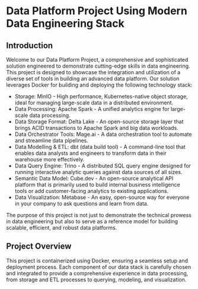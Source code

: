 # Data Platform Project Using Modern Data Engineering Stack
## Introduction
Welcome to our Data Platform Project, a comprehensive and sophisticated solution engineered to demonstrate cutting-edge skills in data engineering. This project is designed to showcase the integration and utilization of a diverse set of tools in building an advanced data platform. Our solution leverages Docker for building and deploying the following technology stack:

- Storage: MinIO - High performance, Kubernetes-native object storage, ideal for managing large-scale data in a distributed environment.
- Data Processing: Apache Spark - A unified analytics engine for large-scale data processing.
- Data Storage Format: Delta Lake - An open-source storage layer that brings ACID transactions to Apache Spark and big data workloads.
- Data Orchestrator Tools: Mage.ai - A data orchestration tool to automate and streamline data pipelines.
- Data Modelling & ETL: dbt (data build tool) - A command-line tool that enables data analysts and engineers to transform data in their warehouse more effectively.
- Data Query Engine: Trino - A distributed SQL query engine designed for running interactive analytic queries against data sources of all sizes.
- Semantic Data Model: Cube.dev - An open-source analytical API platform that is primarily used to build internal business intelligence tools or add customer-facing analytics to existing applications.
- Data Visualization: Metabase - An easy, open-source way for everyone in your company to ask questions and learn from data.

The purpose of this project is not just to demonstrate the technical prowess in data engineering but also to serve as a reference model for building scalable, efficient, and robust data platforms.

## Project Overview

This project is containerized using Docker, ensuring a seamless setup and deployment process. Each component of our data stack is carefully chosen and integrated to provide a comprehensive experience in data processing, from storage and ETL processes to querying, modeling, and visualization.